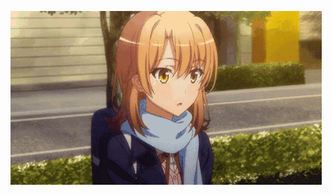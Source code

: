![Alt Text](https://github.com/Dracy88/Machine-Learning/blob/master/Weather%20Forecasting/tenor.gif)

